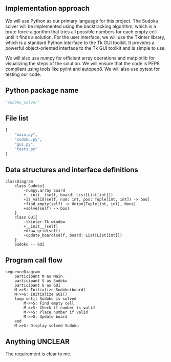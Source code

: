 ## Implementation approach
We will use Python as our primary language for this project. The Sudoku solver will be implemented using the backtracking algorithm, which is a brute force algorithm that tries all possible numbers for each empty cell until it finds a solution. For the user interface, we will use the Tkinter library, which is a standard Python interface to the Tk GUI toolkit. It provides a powerful object-oriented interface to the Tk GUI toolkit and is simple to use.

We will also use numpy for efficient array operations and matplotlib for visualizing the steps of the solution. We will ensure that the code is PEP8 compliant using tools like pylint and autopep8. We will also use pytest for testing our code.

## Python package name
```python
"sudoku_solver"
```

## File list
```python
[
    "main.py",
    "sudoku.py",
    "gui.py",
    "tests.py"
]
```

## Data structures and interface definitions
```mermaid
classDiagram
    class Sudoku{
        -numpy.array board
        +__init__(self, board: List[List[int]])
        +is_valid(self, num: int, pos: Tuple[int, int]) -> bool
        +find_empty(self) -> Union[Tuple[int, int], None]
        +solve(self) -> bool
    }
    class GUI{
        -tkinter.Tk window
        +__init__(self)
        +draw_grid(self)
        +update_board(self, board: List[List[int]])
    }
    Sudoku -- GUI
```

## Program call flow
```mermaid
sequenceDiagram
    participant M as Main
    participant S as Sudoku
    participant G as GUI
    M->>S: Initialize Sudoku(board)
    M->>G: Initialize GUI()
    loop until Sudoku is solved
        M->>S: Find empty cell
        M->>S: Check if number is valid
        M->>S: Place number if valid
        M->>G: Update board
    end
    M->>G: Display solved Sudoku
```

## Anything UNCLEAR
The requirement is clear to me.